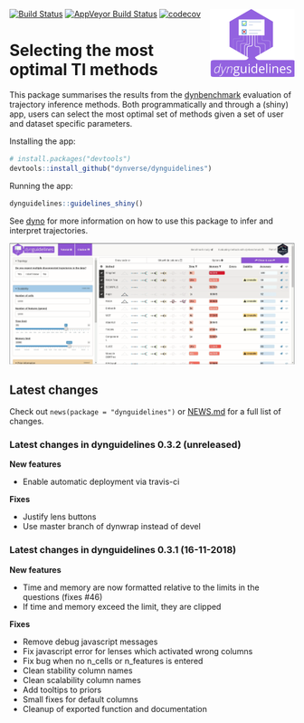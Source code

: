 
<!-- README.md is generated from README.Rmd. Please edit that file -->

[![Build
Status](https://img.shields.io/travis/dynverse/dynguidelines.svg?logo=travis)](https://travis-ci.org/dynverse/dynguidelines)
[![AppVeyor Build
Status](https://ci.appveyor.com/api/projects/status/github/dynverse/dynguidelines?branch=master&svg=true)](https://ci.appveyor.com/project/dynverse/dynguidelines)
[![codecov](https://codecov.io/gh/dynverse/dynguidelines/branch/master/graph/badge.svg)](https://codecov.io/gh/dynverse/dynguidelines)
<img src="man/figures/logo.png" align="right" width="150px" />

# Selecting the most optimal TI methods

This package summarises the results from the
[dynbenchmark](https://www.github.com/dynverse/dynbenchmark) evaluation
of trajectory inference methods. Both programmatically and through a
(shiny) app, users can select the most optimal set of methods given a
set of user and dataset specific parameters.

Installing the app:

``` r
# install.packages("devtools")
devtools::install_github("dynverse/dynguidelines")
```

Running the app:

``` r
dynguidelines::guidelines_shiny()
```

See [dyno](https://www.github.com/dynverse/dyno) for more information on
how to use this package to infer and interpret trajectories.

<!-- This gif was recorded using peek (https://github.com/phw/peek) --->

![demo](man/figures/demo.gif)

## Latest changes

Check out `news(package = "dynguidelines")` or [NEWS.md](inst/NEWS.md)
for a full list of
changes.

<!-- This section gets automatically generated from inst/NEWS.md, and also generates inst/NEWS -->

### Latest changes in dynguidelines 0.3.2 (unreleased)

**New features**

  - Enable automatic deployment via travis-ci

**Fixes**

  - Justify lens buttons
  - Use master branch of dynwrap instead of devel

### Latest changes in dynguidelines 0.3.1 (16-11-2018)

**New features**

  - Time and memory are now formatted relative to the limits in the
    questions (fixes \#46)
  - If time and memory exceed the limit, they are clipped

**Fixes**

  - Remove debug javascript messages
  - Fix javascript error for lenses which activated wrong columns
  - Fix bug when no n\_cells or n\_features is entered
  - Clean stability column names
  - Clean scalability column names
  - Add tooltips to priors
  - Small fixes for default columns
  - Cleanup of exported function and documentation
